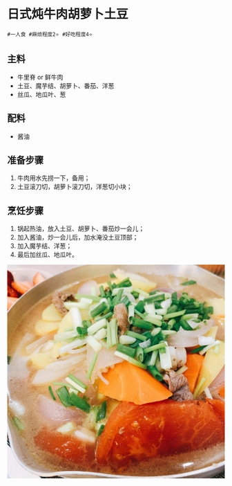 # 日式炖牛肉胡萝卜土豆

```
#一人食 #麻烦程度2⭐️ #好吃程度4⭐️
```

## 主料

- 牛里脊 or 鲜牛肉
- 土豆、魔芋结、胡萝卜、番茄、洋葱
- 丝瓜、地瓜叶、葱

## 配料

- 酱油

## 准备步骤

1. 牛肉用水先捞一下，备用；
2. 土豆滚刀切，胡萝卜滚刀切，洋葱切小块；

## 烹饪步骤

1. 锅起热油，放入土豆、胡萝卜、番茄炒一会儿；
2. 加入酱油，炒一会儿后，加水淹没土豆顶部；
3. 加入魔芋结、洋葱；
4. 最后加丝瓜、地瓜叶。

![](../_images/rishitudou.jpg ':loading=lazy')
